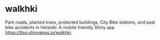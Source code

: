 # walkhki

Park roads, planted trees, protected buildings, City Bike stations, and past bike accidents in Helsinki. A mobile friendly Shiny app https://ttso.shinyapps.io/walkhki. 
